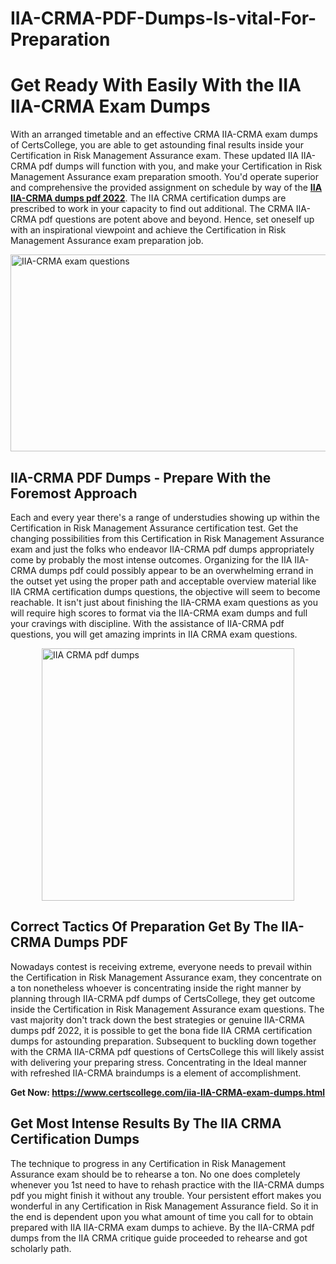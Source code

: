 # IIA-CRMA-PDF-Dumps-Is-vital-For-Preparation<h1><strong>Get Ready With Easily With the IIA IIA-CRMA Exam Dumps&nbsp;</strong></h1>
<p><span style="font-weight: 400;">With an arranged timetable and an effective CRMA IIA-CRMA exam dumps of CertsCollege, you are able to get astounding final results inside your Certification in Risk Management Assurance exam. These updated IIA IIA-CRMA pdf dumps will function with you, and make your Certification in Risk Management Assurance exam preparation smooth. You'd operate superior and comprehensive the provided assignment on schedule by way of the <strong><a href="https://www.certscollege.com/iia-IIA-CRMA-exam-dumps.html">IIA IIA-CRMA dumps pdf 2022</a></strong>. The IIA CRMA certification dumps are prescribed to work in your capacity to find out additional. The CRMA IIA-CRMA pdf questions are potent above and beyond. Hence, set oneself up with an inspirational viewpoint and achieve the Certification in Risk Management Assurance exam preparation job.&nbsp;</span></p>
<p><span style="font-weight: 400;"><img style="display: block; margin-left: auto; margin-right: auto;" src="https://i.ibb.co/CPDK3ps/Yellow-and-Blue-Initiative-Blog-Banner.png" alt="IIA-CRMA exam questions" width="559" height="315" /></span></p>
<h2><strong>IIA-CRMA PDF Dumps - Prepare With the Foremost Approach</strong></h2>
<p><span style="font-weight: 400;">Each and every year there's a range of understudies showing up within the Certification in Risk Management Assurance certification test. Get the changing possibilities from this Certification in Risk Management Assurance exam and just the folks who endeavor IIA-CRMA pdf dumps appropriately come by probably the most intense outcomes. Organizing for the IIA IIA-CRMA dumps pdf could possibly appear to be an overwhelming errand in the outset yet using the proper path and acceptable overview material like IIA CRMA certification dumps questions, the objective will seem to become reachable. It isn't just about finishing the IIA-CRMA exam questions as you will require high scores to format via the IIA-CRMA exam dumps and full your cravings with discipline. With the assistance of IIA-CRMA pdf questions, you will get amazing imprints in IIA CRMA exam questions.</span></p>
<p><span style="font-weight: 400;"><a href="https://tinyurl.com/y38lon45"><img style="display: block; margin-left: auto; margin-right: auto;" src="https://i.ibb.co/9tMrhdY/Teacher-Appreciation-Invitation.png" alt="IIA CRMA pdf dumps " width="404" height="404" /></a></span></p>
<h2><strong>Correct Tactics Of Preparation Get By The IIA-CRMA Dumps PDF</strong></h2>
<p><span style="font-weight: 400;">Nowadays contest is receiving extreme, everyone needs to prevail within the Certification in Risk Management Assurance exam, they concentrate on a ton nonetheless whoever is concentrating inside the right manner by planning through IIA-CRMA pdf dumps of CertsCollege, they get outcome inside the Certification in Risk Management Assurance exam questions. The vast majority don't track down the best strategies or genuine IIA-CRMA dumps pdf 2022, it is possible to get the bona fide IIA CRMA certification dumps for astounding preparation. Subsequent to buckling down together with the CRMA IIA-CRMA pdf questions of CertsCollege this will likely assist with delivering your preparing stress. Concentrating in the Ideal manner with refreshed IIA-CRMA braindumps is a element of accomplishment.</span></p>
<p><span style="font-weight: 400;"><strong>Get Now: <a href="https://www.certscollege.com/iia-IIA-CRMA-exam-dumps.html">https://www.certscollege.com/iia-IIA-CRMA-exam-dumps.html</a></strong></span></p>
<h2><strong>Get Most Intense Results By The IIA CRMA Certification Dumps</strong></h2>
<p><span style="font-weight: 400;">The technique to progress in any Certification in Risk Management Assurance exam should be to rehearse a ton. No one does completely whenever you 1st need to have to rehash practice with the IIA-CRMA dumps pdf you might finish it without any trouble. Your persistent effort makes you wonderful in any Certification in Risk Management Assurance field. So it in the end is dependent upon you what amount of time you call for to obtain prepared with IIA IIA-CRMA exam dumps to achieve. By the IIA-CRMA pdf dumps from the IIA CRMA critique guide proceeded to rehearse and got scholarly path.</span></p>
